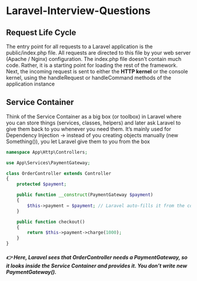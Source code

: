 # Laravel-Interview-Questions

## Request Life Cycle
The entry point for all requests to a Laravel application is the public/index.php file. All requests are directed to this file by your web server (Apache / Nginx) configuration. 
The index.php file doesn't contain much code. Rather, it is a starting point for loading the rest of the framework. 
Next, the incoming request is sent to either the **HTTP kernel** or the console kernel, using the handleRequest or handleCommand methods of the application instance

## Service Container
Think of the Service Container as a big box (or toolbox) in Laravel where you can store things (services, classes, helpers) and later ask Laravel to give them back to you whenever you need them.
It’s mainly used for Dependency Injection → instead of you creating objects manually (new Something()), you let Laravel give them to you from the box

```php
namespace App\Http\Controllers;

use App\Services\PaymentGateway;

class OrderController extends Controller
{
    protected $payment;

    public function __construct(PaymentGateway $payment)
    {
        $this->payment = $payment; // Laravel auto-fills it from the container
    }

    public function checkout()
    {
        return $this->payment->charge(1000);
    }
}

```
##### 👉 Here, Laravel sees that OrderController needs a PaymentGateway, so it looks inside the Service Container and provides it. You don’t write new PaymentGateway().
